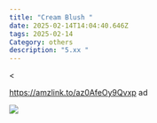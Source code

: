 ```yaml
---
title: "Cream Blush "
date: 2025-02-14T14:04:40.646Z
tags: 2025-02-14
Category: others
description: "5.xx "
---
```

<<!--StartFragment-->

https://amzlink.to/az0AfeOy9Qvxp ad

<!--EndFragment-->

![](https://m.media-amazon.com/images/I/811uGDDe5OL._SL1500_.jpg)

<!--EndFragment-->